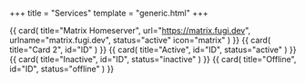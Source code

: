 +++
title = "Services"
template = "generic.html"
+++

{{ card(
    title="Matrix Homeserver",
    url="https://matrix.fugi.dev",
    urlname="matrix.fugi.dev",
    status="active"
    icon="matrix"
) }}
{{ card(
    title="Card 2",
    id="ID"
) }}
{{ card(
    title="Active",
    id="ID",
    status="active"
) }}
{{ card(
    title="Inactive",
    id="ID",
    status="inactive"
) }}
{{ card(
    title="Offline",
    id="ID",
    status="offline"
) }}
